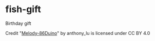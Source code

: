 # fish-gift

Birthday gift

Credit "[Melody-86Duino](https://pinshape.com/items/14042-3d-printed-%E7%BE%8E%E6%A8%82%E8%92%82-melody)" by anthony_lu is licensed under CC BY 4.0
